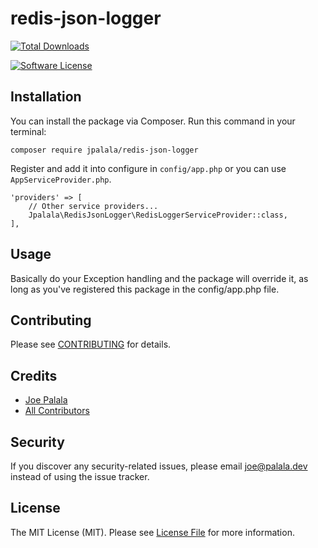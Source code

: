 # redis-json-logger

[![Total Downloads](https://img.shields.io/packagist/dt/jpalala/redis-json-logger.svg?style=flat-square)](https://packagist.org/packages/jpalala/redis-json-logger)

[![Software License](https://img.shields.io/badge/license-MIT-brightgreen.svg?style=flat-square)](LICENSE.md)

## Installation

You can install the package via Composer. Run this command in your terminal:


```composer require jpalala/redis-json-logger```

Register and add it into configure in `config/app.php` or you can use `AppServiceProvider.php`.

```
'providers' => [
    // Other service providers...
    Jpalala\RedisJsonLogger\RedisLoggerServiceProvider::class,
],
```


## Usage

Basically do your Exception handling and the package will override it, as long as you've registered this package in the config/app.php file.

## Contributing
Please see [CONTRIBUTING](CONTRIBUTING.md) for details.

## Credits

- [Joe Palala](https://github.com/jpalala)
- [All Contributors](https://github.com/jpalala/redis-json-logger/contributors)

## Security
If you discover any security-related issues, please email joe@palala.dev instead of using the issue tracker.

## License
The MIT License (MIT). Please see [License File](/LICENSE.md) for more information.
